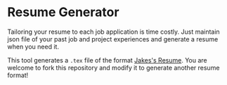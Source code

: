 # Resume Generator 
Tailoring your resume to each job application is time costly. Just maintain json file of your past job and project experiences and generate a resume when you need it. 

This tool generates a `.tex` file of the format [Jakes's Resume](https://www.overleaf.com/latex/templates/jakes-resume/syzfjbzwjncs). You are welcome to fork this repository and modify it to generate another resume format!
